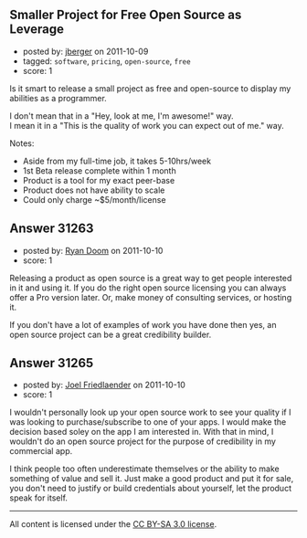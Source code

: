 ## Smaller Project for Free Open Source as Leverage

- posted by: [jberger](https://stackexchange.com/users/-1/12694-jberger) on 2011-10-09
- tagged: `software`, `pricing`, `open-source`, `free`
- score: 1

Is it smart to release a small project as free and open-source to display my abilities as a programmer.

I don't mean that in a "Hey, look at me, I'm awesome!" way.  
I mean it in a "This is the quality of work you can expect out of me." way.

Notes:

 - Aside from my full-time job, it takes 5-10hrs/week
 - 1st Beta release complete within 1 month
 - Product is a tool for my exact peer-base
 - Product does not have ability to scale
 - Could only charge ~$5/month/license


## Answer 31263

- posted by: [Ryan Doom](https://stackexchange.com/users/-1/5655-ryan-doom) on 2011-10-10
- score: 1

Releasing a product as open source is a great way to get people interested in it and using it. If you do the right open source licensing you can always offer a Pro version later. Or, make money of consulting services, or hosting it.

If you don't have a lot of examples of work you have done then yes, an open source project can be a great credibility builder.


## Answer 31265

- posted by: [Joel Friedlaender](https://stackexchange.com/users/-1/5543-joel-friedlaender) on 2011-10-10
- score: 1

I wouldn't personally look up your open source work to see your quality if I was looking to purchase/subscribe to one of your apps. I would make the decision based soley on the app I am interested in. With that in mind, I wouldn't do an open source project for the purpose of credibility in my commercial app.

I think people too often underestimate themselves or the ability to make something of value and sell it. Just make a good product and put it for sale, you don't need to justify or build credentials about yourself, let the product speak for itself.



---

All content is licensed under the [CC BY-SA 3.0 license](https://creativecommons.org/licenses/by-sa/3.0/).
